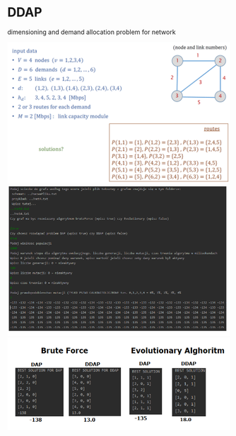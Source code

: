 # DDAP
dimensioning and demand allocation problem for network

![](graph_example.png)
![](Menu_DAP_DDAP.png)
![](solutions_for_example_graph.png)
